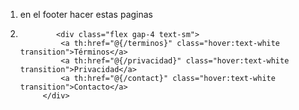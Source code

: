 1. en el footer hacer estas paginas
2.             <div class="flex gap-4 text-sm">
                <a th:href="@{/terminos}" class="hover:text-white transition">Términos</a>
                <a th:href="@{/privacidad}" class="hover:text-white transition">Privacidad</a>
                <a th:href="@{/contact}" class="hover:text-white transition">Contacto</a>
            </div>




